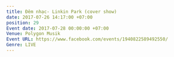 ```yaml
---
title: Đêm nhạc- Linkin Park (cover show)
date: 2017-07-26 14:17:00 +07:00
position: 29
Event date: 2017-07-28 00:00:00 +07:00
Venue: Polygon Musik
Event URL: https://www.facebook.com/events/1940822589492550/
Genre: LIVE
---
```


